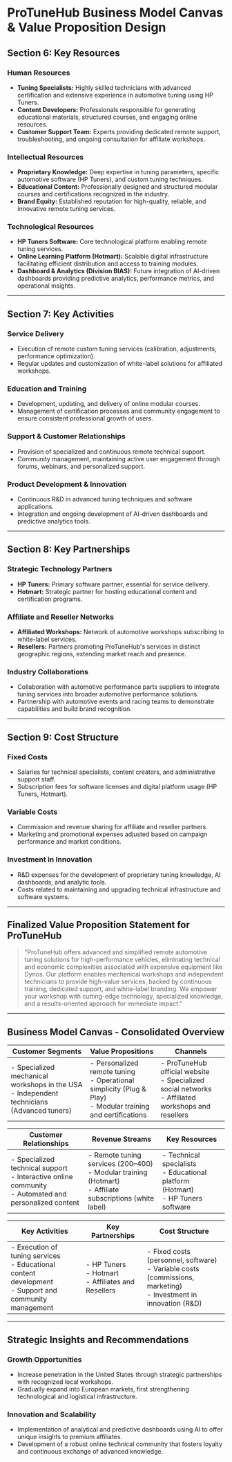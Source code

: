 # ProTuneHub Business Model Canvas & Value Proposition Design

## Section 6: Key Resources

### Human Resources
- **Tuning Specialists:** Highly skilled technicians with advanced certification and extensive experience in automotive tuning using HP Tuners.
- **Content Developers:** Professionals responsible for generating educational materials, structured courses, and engaging online resources.
- **Customer Support Team:** Experts providing dedicated remote support, troubleshooting, and ongoing consultation for affiliate workshops.

### Intellectual Resources
- **Proprietary Knowledge:** Deep expertise in tuning parameters, specific automotive software (HP Tuners), and custom tuning techniques.
- **Educational Content:** Professionally designed and structured modular courses and certifications recognized in the industry.
- **Brand Equity:** Established reputation for high-quality, reliable, and innovative remote tuning services.

### Technological Resources
- **HP Tuners Software:** Core technological platform enabling remote tuning services.
- **Online Learning Platform (Hotmart):** Scalable digital infrastructure facilitating efficient distribution and access to training modules.
- **Dashboard & Analytics (Division BIAS):** Future integration of AI-driven dashboards providing predictive analytics, performance metrics, and operational insights.

---

## Section 7: Key Activities

### Service Delivery
- Execution of remote custom tuning services (calibration, adjustments, performance optimization).
- Regular updates and customization of white-label solutions for affiliated workshops.

### Education and Training
- Development, updating, and delivery of online modular courses.
- Management of certification processes and community engagement to ensure consistent professional growth of users.

### Support & Customer Relationships
- Provision of specialized and continuous remote technical support.
- Community management, maintaining active user engagement through forums, webinars, and personalized support.

### Product Development & Innovation
- Continuous R&D in advanced tuning techniques and software applications.
- Integration and ongoing development of AI-driven dashboards and predictive analytics tools.

---

## Section 8: Key Partnerships

### Strategic Technology Partners
- **HP Tuners:** Primary software partner, essential for service delivery.
- **Hotmart:** Strategic partner for hosting educational content and certification programs.

### Affiliate and Reseller Networks
- **Affiliated Workshops:** Network of automotive workshops subscribing to white-label services.
- **Resellers:** Partners promoting ProTuneHub's services in distinct geographic regions, extending market reach and presence.

### Industry Collaborations
- Collaboration with automotive performance parts suppliers to integrate tuning services into broader automotive performance solutions.
- Partnership with automotive events and racing teams to demonstrate capabilities and build brand recognition.

---

## Section 9: Cost Structure

### Fixed Costs
- Salaries for technical specialists, content creators, and administrative support staff.
- Subscription fees for software licenses and digital platform usage (HP Tuners, Hotmart).

### Variable Costs
- Commission and revenue sharing for affiliate and reseller partners.
- Marketing and promotional expenses adjusted based on campaign performance and market conditions.

### Investment in Innovation
- R&D expenses for the development of proprietary tuning knowledge, AI dashboards, and analytic tools.
- Costs related to maintaining and upgrading technical infrastructure and software systems.

---

## Finalized Value Proposition Statement for ProTuneHub

> "ProTuneHub offers advanced and simplified remote automotive tuning solutions for high-performance vehicles, eliminating technical and economic complexities associated with expensive equipment like Dynos. Our platform enables mechanical workshops and independent technicians to provide high-value services, backed by continuous training, dedicated support, and white-label branding. We empower your workshop with cutting-edge technology, specialized knowledge, and a results-oriented approach for immediate impact."

---

## Business Model Canvas - Consolidated Overview

| Customer Segments | Value Propositions | Channels |
|-------------------|---------------------|----------|
| - Specialized mechanical workshops in the USA<br>- Independent technicians (Advanced tuners) | - Personalized remote tuning<br>- Operational simplicity (Plug & Play)<br>- Modular training and certifications | - ProTuneHub official website<br>- Specialized social networks<br>- Affiliated workshops and resellers |

| Customer Relationships | Revenue Streams | Key Resources |
|------------------------|-----------------|---------------|
| - Specialized technical support<br>- Interactive online community<br>- Automated and personalized content | - Remote tuning services ($200–$400)<br>- Modular training (Hotmart)<br>- Affiliate subscriptions (white label) | - Technical specialists<br>- Educational platform (Hotmart)<br>- HP Tuners software |

| Key Activities | Key Partnerships | Cost Structure |
|----------------|------------------|----------------|
| - Execution of tuning services<br>- Educational content development<br>- Support and community management | - HP Tuners<br>- Hotmart<br>- Affiliates and Resellers | - Fixed costs (personnel, software)<br>- Variable costs (commissions, marketing)<br>- Investment in innovation (R&D) |

---

## Strategic Insights and Recommendations

### Growth Opportunities
- Increase penetration in the United States through strategic partnerships with recognized local workshops.
- Gradually expand into European markets, first strengthening technological and logistical infrastructure.

### Innovation and Scalability
- Implementation of analytical and predictive dashboards using AI to offer unique insights to premium affiliates.
- Development of a robust online technical community that fosters loyalty and continuous exchange of advanced knowledge.
